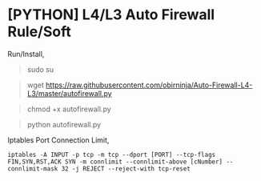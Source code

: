 # [PYTHON] L4/L3 Auto Firewall Rule/Soft
Run/Install,

> sudo su

> wget https://raw.githubusercontent.com/obirninja/Auto-Firewall-L4-L3/master/autofirewall.py

> chmod +x autofirewall.py

> python autofirewall.py

Iptables Port Connection Limit,
```
iptables -A INPUT -p tcp -m tcp --dport [PORT] --tcp-flags FIN,SYN,RST,ACK SYN -m connlimit --connlimit-above [cNumber] --connlimit-mask 32 -j REJECT --reject-with tcp-reset
```
